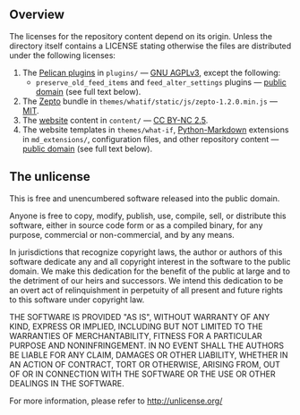 ## Overview

The licenses for the repository content depend on its origin. Unless the directory itself contains a LICENSE stating otherwise the files are distributed under the following licenses:

1. The [Pelican plugins][1] in `plugins/` — [GNU AGPLv3][2], except the following:
    * `preserve_old_feed_items` and `feed_alter_settings` plugins — [public domain][7] (see full text below).
2. The [Zepto][3] bundle in `themes/whatif/static/js/zepto-1.2.0.min.js` — [MIT][4].
3. The [website][5] content in `content/` — [CC BY-NC 2.5][6].
4. The website templates in `themes/what-if`, [Python-Markdown][8] extensions in `md_extensions/`, configuration files, and other repository content — [public domain][7] (see full text below).

[1]: https://github.com/getpelican/pelican-plugins
[2]: https://github.com/getpelican/pelican-plugins/blob/master/LICENSE
[3]: http://zeptojs.com/
[4]: https://github.com/madrobby/zepto/blob/master/MIT-LICENSE
[5]: https://chtoes.li
[6]: http://xkcd.com/license.html
[7]: http://unlicense.org/
[8]: https://github.com/waylan/Python-Markdown/

## The unlicense

This is free and unencumbered software released into the public domain.

Anyone is free to copy, modify, publish, use, compile, sell, or
distribute this software, either in source code form or as a compiled
binary, for any purpose, commercial or non-commercial, and by any
means.

In jurisdictions that recognize copyright laws, the author or authors
of this software dedicate any and all copyright interest in the
software to the public domain. We make this dedication for the benefit
of the public at large and to the detriment of our heirs and
successors. We intend this dedication to be an overt act of
relinquishment in perpetuity of all present and future rights to this
software under copyright law.

THE SOFTWARE IS PROVIDED "AS IS", WITHOUT WARRANTY OF ANY KIND,
EXPRESS OR IMPLIED, INCLUDING BUT NOT LIMITED TO THE WARRANTIES OF
MERCHANTABILITY, FITNESS FOR A PARTICULAR PURPOSE AND NONINFRINGEMENT.
IN NO EVENT SHALL THE AUTHORS BE LIABLE FOR ANY CLAIM, DAMAGES OR
OTHER LIABILITY, WHETHER IN AN ACTION OF CONTRACT, TORT OR OTHERWISE,
ARISING FROM, OUT OF OR IN CONNECTION WITH THE SOFTWARE OR THE USE OR
OTHER DEALINGS IN THE SOFTWARE.

For more information, please refer to <http://unlicense.org/>
